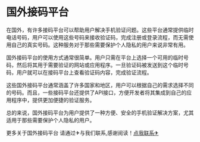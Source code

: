 # 国外接码平台

在国外，有许多接码平台可以帮助用户解决手机验证问题。这些平台通常提供临时电话号码，用户可以使用这些号码来接收验证码，完成注册或登录流程，而无需使用自己的真实号码。这种服务对于那些需要保护个人隐私的用户来说非常有用。

国外接码平台的使用方式通常很简单。用户只需在平台上选择一个可用的临时号码，然后将其用于需要验证的网站或应用程序。一旦验证码被发送到这个临时号码，用户就可以在接码平台上查看验证码内容，完成验证流程。

这些国外接码平台通常涵盖了许多国家和地区，用户可以根据自己的需求选择不同的号码。而且，一些接码平台还提供了API接口，方便开发者将其集成到自己的应用程序中，提供更加便捷的验证服务。

总的来说，国外接码平台为用户提供了一种方便、安全的手机验证解决方案，尤其适用于那些需要保护个人隐私的用户。

更多关于国外接码平台 请通过✈与我们联系,感谢阅读！[点我联系✈](https://cdn.G208.com)